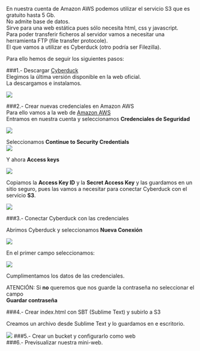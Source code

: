 En nuestra cuenta de Amazon AWS podemos utilizar el servicio S3 que es gratuito hasta 5 Gb.  
No admite base de datos.   
Sirve para una web estática pues sólo necesita html, css y javascript.  
Para poder transferir ficheros al servidor vamos a necesitar una herramienta FTP (file transfer protocole).  
El que vamos a utilizar es Cyberduck (otro podría ser Filezilla).  

Para ello hemos de seguir los siguientes pasos:  

###1.- Descargar [Cyberduck](https://cyberduck.io/)  
Elegimos la última versión disponible en la web oficial.  
La descargamos e instalamos.  

![](http://grabilla.com/06503-98e343ea-e1fa-4024-9c02-c3b91b62f04a.png)  

###2.- Crear nuevas credenciales en Amazon AWS  
Para ello vamos a la web de [Amazon AWS](https://aws.amazon.com/es/)  
Entramos en nuestra cuenta y seleccionamos **Credenciales de Seguridad**  

![](http://grabilla.com/06503-3c4399a5-c2d1-4905-883b-34b1b32a022f.png)  

Seleccionamos **Continue to Security Credentials**  
![](http://grabilla.com/06503-46e5cef5-57a8-40cb-bac4-c9787167d65c.png)  

Y ahora **Access keys**  

![](http://grabilla.com/06503-4ce6f083-6cb1-4157-b2f3-8372ea970b2c.png)

Copiamos la **Access Key ID** y la **Secret Access Key** y las guardamos en un sitio seguro, pues las vamos a necesitar para conectar Cyberduck con el servicio **S3**.  

![](http://grabilla.com/06503-24cc7c99-41e2-4ed0-8581-1c1f0de3c065.png)

###3.- Conectar Cyberduck con las credenciales  

Abrimos Cyberduck y seleccionamos **Nueva Conexión**  

![](http://grabilla.com/06503-51595196-0ac0-4dff-8300-e8d784e49069.png)  

En el primer campo seleccionamos:  

![](http://grabilla.com/06503-3ef2c66e-580d-4d9c-8550-7ef4e96824f5.png)  

Cumplimentamos los datos de las credenciales.
  

ATENCIÓN: Si **no** queremos que nos guarde la contraseña no seleccionar el campo  
 **Guardar contraseña**  



###4.- Crear index.html con SBT (Sublime Text) y subirlo a S3  

Creamos un archivo desde Sublime Text y lo guardamos en e escritorio.  

![](http://grabilla.com/06503-5bd00fba-e4ff-4b7a-9fe0-78ca665dd2d2.png)
###5.- Crear un bucket y configurarlo como web  
###6.- Previsualizar nuestra mini-web.
